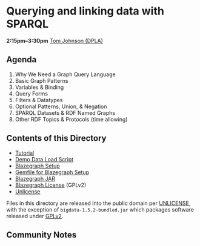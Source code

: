 # Querying and linking data with SPARQL
**2:15pm–3:30pm**
[Tom Johnson (DPLA)](http://www.twitter.com/no_reply)

## Agenda

1. Why We Need a Graph Query Language
1. Basic Graph Patterns
1. Variables & Binding
1. Query Forms
1. Filters & Datatypes
1. Optional Patterns, Union, & Negation
1. SPARQL Datasets & RDF Named Graphs
1. Other RDF Topics & Protocols (time allowing)

## Contents of this Directory

 * [Tutorial](tutorial.md)
 * [Demo Data Load Script](populate_repo.rb)
 * [Blazegraph Setup](blazegraph.md)
 * [Gemfile for Blazegraph Setup](Gemfile)
 * [Blazegraph JAR](bigdata-1.5.2-bundled.jar)
 * [Blazegraph License](BLAZEGRAPH_LICENSE.txt) (GPLv2)
 * [Unlicense](UNLICENSE)

Files in this directory are released into the public domain per
[UNLICENSE](UNLICENSE), with the exception of `bigdata-1.5.2-bundled.jar`
which packages software released under [GPLv2](BLAZEGRAPH_LICENSE.txt).

## Community Notes
